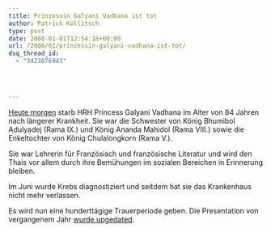 ```yaml
---
title: Prinzessin Galyani Vadhana ist tot
author: Patrick Kollitsch
type: post
date: 2008-01-01T12:54:18+00:00
url: /2008/01/prinzessin-galyani-vadhana-ist-tot/
dsq_thread_id:
  - "3423876943"




---
```

[Heute morgen][1] starb <span class="caps">HRH</span> Princess Galyani Vadhana im Alter von 84 Jahren nach längerer Krankheit. Sie war die Schwester von König Bhumibol Adulyadej (Rama IX.) und König Ananda Mahidol (Rama <span class="caps">VIII</span>.) sowie die Enkeltochter von König Chulalongkorn (Rama V.).

Sie war Lehrerin für Französisch und französische Literatur und wird den Thais vor allem durch ihre Bemühungen im sozialen Bereichen in Erinnerung bleiben. 

Im Juni wurde Krebs diagnostiziert und seitdem hat sie das Krankenhaus nicht mehr verlassen. 

Es wird nun eine hunderttägige Trauerperiode geben. Die Presentation von vergangenem Jahr [wurde upgedated][2].

 [1]: http://thainews.prd.go.th/newsenglish/previewnews.php?news_id=255101020002
 [2]: http://www.nationmultimedia.com/2008/01/02/headlines/headlines_30060893.php
